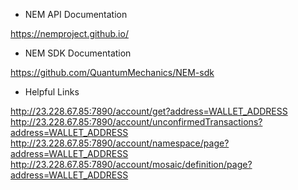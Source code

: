 
* NEM API Documentation

https://nemproject.github.io/

* NEM SDK Documentation

https://github.com/QuantumMechanics/NEM-sdk

* Helpful Links

http://23.228.67.85:7890/account/get?address=WALLET_ADDRESS
http://23.228.67.85:7890/account/unconfirmedTransactions?address=WALLET_ADDRESS
http://23.228.67.85:7890/account/namespace/page?address=WALLET_ADDRESS
http://23.228.67.85:7890/account/mosaic/definition/page?address=WALLET_ADDRESS

